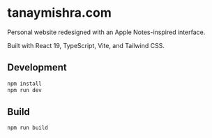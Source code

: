# tanaymishra.com

Personal website redesigned with an Apple Notes-inspired interface.

Built with React 19, TypeScript, Vite, and Tailwind CSS.

## Development

```bash
npm install
npm run dev
```

## Build

```bash
npm run build
```
